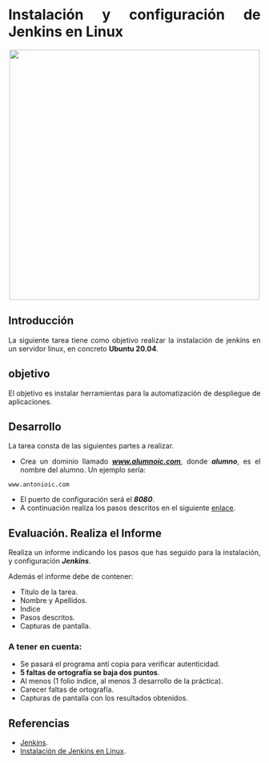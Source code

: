 <div align="justify">

# Instalación y configuración de Jenkins en Linux

<div align="center">
  <img src="https://i.blogs.es/2f5035/jenkins/1366_2000.png" width="500px" />
</div>

## Introducción

  La siguiente tarea tiene como objetivo realizar la instalación de jenkins en un servidor linux, en concreto __Ubuntu 20.04__.

## objetivo

  El objetivo es instalar herramientas para la automatización de despliegue de aplicaciones.

## Desarrollo

  La tarea consta de las siguientes partes a realizar.
  - Crea un dominio llamado ___www.alumnoic.com___, donde ___alumno___, es el nombre del alumno. Un ejemplo sería:

  ```console
  www.antonioic.com
  ```

  - El puerto de configuración será el ___8080___.
  - A continuación realiza los pasos descritos en el siguiente [enlace](../JENKINS.md).


## Evaluación. Realiza el Informe

  Realiza un informe indicando los pasos que has seguido para la instalación, y configuración  ___Jenkins___.

  Además el informe debe de contener:
   - Titulo de la tarea.
   - Nombre y Apellidos.
   - Indice
   - Pasos descritos.
   - Capturas de pantalla.

### A tener en cuenta:

  - Se pasará el programa antí copia para verificar autenticidad.
  - __5 faltas de ortografía se baja dos puntos__.
  - Al menos (1 folio indice, al menos 3 desarrollo de la práctica).
  - Carecer faltas de ortografía.
  - Capturas de pantalla con los resultados obtenidos.

## Referencias
  - [Jenkins](https://www.jenkins.io/).
  - [Instalación de Jenkins en Linux](https://www.jenkins.io/doc/book/installing/linux/).

</div>
